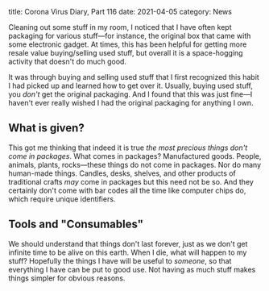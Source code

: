 title: Corona Virus Diary, Part 116
date: 2021-04-05
category: News

Cleaning out some stuff in my room, I noticed that I have often kept
packaging for various stuff&mdash;for instance, the original box that
came with some electronic gadget. At times, this has been helpful for
getting more resale value buying/selling used stuff, but overall it is
a space-hogging activity that doesn't do much good.

It was through buying and selling used stuff that I first recognized
this habit I had picked up and learned how to get over it. Usually,
buying used stuff, you *don't* get the original packaging. And I found
that this was just fine&mdash;I haven't ever really wished I had the
original packaging for anything I own.

## What is given?

This got me thinking that indeed it is true *the most precious things
don't come in packages*. What comes in packages? Manufactured goods.
People, animals, plants, rocks&mdash;these things do not come in
packages. Nor do many human-made things. Candles, desks, shelves, and
other products of traditional crafts *may* come in packages but this
need not be so. And they certainly don't come with bar codes all the
time like computer chips do, which require unique identifiers.

## Tools and "Consumables"

We should understand that things don't last forever, just as we don't
get infinite time to be alive on this earth. When I die, what will
happen to my stuff? Hopefully the things I have will be useful to
*someone*, so that everything I have can be put to good use. Not
having as much stuff makes things simpler for obvious reasons.


